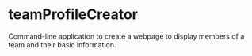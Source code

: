 # teamProfileCreator
Command-line application to create a webpage to display members of a team and their basic information.
